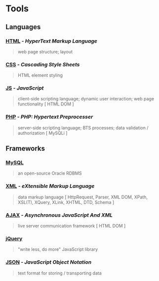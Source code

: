 # Tools
## Languages
### [HTML]() *- HyperText Markup Language* 
>web page structure; layout

### [CSS]() *- Cascading Style Sheets*
>HTML element styling

### [JS]() *- JavaScript*
>client-side scripting language; dynamic user interaction; web page functionality 
[ HTML DOM ]
  
### [PHP]() *- PHP: Hypertext Preprocesser*
>server-side scripting language; BTS processes; data validation / authorization
[ MySQLi ]

## Frameworks
### [MySQL]() 
>an open-source Oracle RDBMS

### [XML]() *- eXtensible Markup Language*
>data markup language
[ HttpRequest, Parser, XML DOM, XPath, XSL(T), XQuery, XLink, XHTML, DTD, Schema ] 

### [AJAX]() *- Asynchronous JavaScript And XML*
>live server communication framework
  [ HTML DOM ]

### [jQuery]() 
>"write less, do more" JavaScript library

### [JSON]() *- JavaScript Object Notation*
>text format for storing / transporting data


